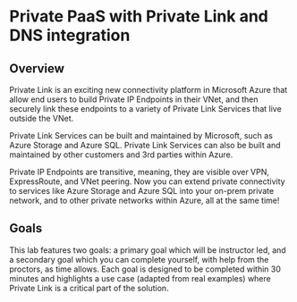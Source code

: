 # Private PaaS with Private Link and DNS integration 

## Overview 
Private Link is an exciting new connectivity platform in Microsoft Azure that allow end users to build Private IP Endpoints in their VNet, and then securely link these endpoints to a variety of Private Link Services that live outside the VNet. 

Private Link Services can be built and maintained by Microsoft, such as Azure Storage and Azure SQL.  Private Link Services can also be built and maintained by other customers and 3rd parties within Azure. 

Private IP Endpoints are transitive, meaning, they are visible over VPN, ExpressRoute, and VNet peering.  Now you can extend private connectivity to services like Azure Storage and Azure SQL into your on-prem private network, and to other private networks within Azure, all at the same time!  

## Goals 
This lab features two goals: a primary goal which will be instructor led, and a secondary goal which you can complete yourself, with help from the proctors, as time allows.  Each goal is designed to be completed within 30 minutes and highlights a use case (adapted from real examples) where Private Link is a critical part of the solution. 
